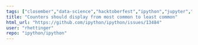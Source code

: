```yaml
---
tags: ["closember","data-science","hacktoberfest","ipython","jupyter","notebook","python","repl"]
title: "Counters should display from most common to least common"
html_url: "https://github.com/ipython/ipython/issues/13484"
user: "rhettinger"
repo: "ipython/ipython"
---
```


